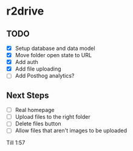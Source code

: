 # r2drive

## TODO

- [x] Setup database and data model
- [x] Move folder open state to URL
- [x] Add auth
- [x] Add file uploading
- [ ] Add Posthog analytics?

## Next Steps

- [ ] Real homepage
- [ ] Upload files to the right folder
- [ ] Delete files button
- [ ] Allow files that aren't images to be uploaded 

Till 1:57